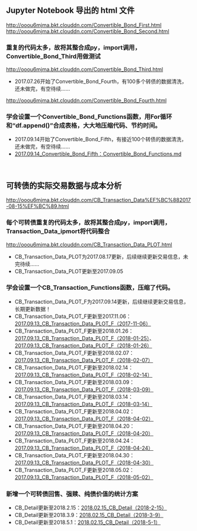 ## Jupyter Notebook 导出的 html 文件
http://ooou6mjma.bkt.clouddn.com/Convertible_Bond_First.html<br>
http://ooou6mjma.bkt.clouddn.com/Convertible_Bond_Second.html
### 重复的代码太多，故将其整合成py，import调用，Convertible_Bond_Third用做测试
http://ooou6mjma.bkt.clouddn.com/Convertible_Bond_Third.html
* 2017.07.26开始了Convertible_Bond_Fourth，有100多个转债的数据清洗，还未做完，有空待续……

http://ooou6mjma.bkt.clouddn.com/Convertible_Bond_Fourth.html
### 学会设置一个Convertible_Bond_Functions函数，用For循环和“df.append()”合成表格，大大地压缩代码、节约时间。
* 2017.09.14开始了Convertible_Bond_Fifth，有接近100个转债的数据清洗，还未做完，有空待续……
* [2017.09.14_Convertible_Bond_Fifth：Convertible_Bond_Functions.md](https://github.com/bitbyte27/PythonQuant/blob/master/ConvertibleBond/2017.09.14_Convertible_Bond_Fifth/Convertible_Bond_Functions.md)
<br>

## 可转债的实际交易数据与成本分析
http://ooou6mjma.bkt.clouddn.com/CB_Transaction_Data%EF%BC%882017-08-15%EF%BC%89.html
### 每个可转债重复的代码太多，故将其整合成py，import调用，Transaction_Data_ipmort将代码整合
http://ooou6mjma.bkt.clouddn.com/CB_Transaction_Data_PLOT.html
* CB_Transaction_Data_PLOT为2017.08.17更新，后续继续更新交易信息，未完待续……
* CB_Transaction_Data_PLOT更新至2017.09.05
### 学会设置一个CB_Transaction_Functions函数，压缩了代码。
* CB_Transaction_Data_PLOT_F为2017.09.14更新，后续继续更新交易信息，长期更新数据！
* CB_Transaction_Data_PLOT_F更新至2017.11.06：[2017.09.13_CB_Transaction_Data_PLOT_F（2017-11-06）](https://github.com/bitbyte27/PythonQuant/blob/master/ConvertibleBond/2017.09.13_CB_Transaction_Data_PLOT_F-2017-11-06/2017.09.13_CB_Transaction_Data_PLOT_F%EF%BC%882017-11-06%EF%BC%89.md)
* CB_Transaction_Data_PLOT_F更新至2018.01.26：[2017.09.13_CB_Transaction_Data_PLOT_F（2018-01-25）](https://github.com/bitbyte27/PythonQuant/blob/master/ConvertibleBond/2017.09.13_CB_Transaction_Data_PLOT_F-2018-01-25/2017.09.13_CB_Transaction_Data_PLOT_F%EF%BC%882018-01-25%EF%BC%89.md)、[2017.09.13_CB_Transaction_Data_PLOT_F（2018-01-26）](http://ooou6mjma.bkt.clouddn.com/2017.09.13_CB_Transaction_Data_PLOT_F_2018-01-26.html)
* CB_Transaction_Data_PLOT_F更新至2018.02.07：[2017.09.13_CB_Transaction_Data_PLOT_F（2018-02-07）](http://ooou6mjma.bkt.clouddn.com/2017.09.13_CB_Transaction_Data_PLOT_F%EF%BC%882018-02-07%EF%BC%89.html)
* CB_Transaction_Data_PLOT_F更新至2018.02.14：[2017.09.13_CB_Transaction_Data_PLOT_F（2018-02-14）](http://ooou6mjma.bkt.clouddn.com/2017.09.13_CB_Transaction_Data_PLOT_F%EF%BC%882018-02-14%EF%BC%89.html)
* CB_Transaction_Data_PLOT_F更新至2018.03.09：[2017.09.13_CB_Transaction_Data_PLOT_F（2018-03-09）](http://ooou6mjma.bkt.clouddn.com/2017.09.13_CB_Transaction_Data_PLOT_F%EF%BC%882018-03-09%EF%BC%89.html)
* CB_Transaction_Data_PLOT_F更新至2018.03.14：[2017.09.13_CB_Transaction_Data_PLOT_F（2018-03-14）](http://ooou6mjma.bkt.clouddn.com/2017.09.13_CB_Transaction_Data_PLOT_F%EF%BC%882018-03-14%EF%BC%89.html)
* CB_Transaction_Data_PLOT_F更新至2018.04.02：[2017.09.13_CB_Transaction_Data_PLOT_F（2018-04-02）](http://ooou6mjma.bkt.clouddn.com/2017.09.13_CB_Transaction_Data_PLOT_F%EF%BC%882018-04-02%EF%BC%89.html)
* CB_Transaction_Data_PLOT_F更新至2018.04.20：[2017.09.13_CB_Transaction_Data_PLOT_F（2018-04-20）](http://ooou6mjma.bkt.clouddn.com/2017.09.13_CB_Transaction_Data_PLOT_F%EF%BC%882018-04-20%EF%BC%89.html)
* CB_Transaction_Data_PLOT_F更新至2018.04.24：[2017.09.13_CB_Transaction_Data_PLOT_F（2018-04-24）](http://ooou6mjma.bkt.clouddn.com/2017.09.13_CB_Transaction_Data_PLOT_F%EF%BC%882018-04-24%EF%BC%89.html)
* CB_Transaction_Data_PLOT_F更新至2018.04.30：[2017.09.13_CB_Transaction_Data_PLOT_F（2018-04-30）](http://ooou6mjma.bkt.clouddn.com/2017.09.13_CB_Transaction_Data_PLOT_F%EF%BC%882018-04-30%EF%BC%89.html)
* CB_Transaction_Data_PLOT_F更新至2018.05.02：[2017.09.13_CB_Transaction_Data_PLOT_F（2018-05-02）](http://ooou6mjma.bkt.clouddn.com/2018.05.01_CB_Transaction_Data_PLOT_F%EF%BC%882018-05-01%EF%BC%89.html)

### 新增一个可转债回售、强赎、纯债价值的统计方案
* CB_Detail更新至2018.2.15：[2018.02.15_CB_Detail（2018-2-15）](http://ooou6mjma.bkt.clouddn.com/2018.02.15_CB_Detail%EF%BC%882018-2-15%EF%BC%89.html)
* CB_Detail更新至2018.3.9：[2018.02.15_CB_Detail（2018-3-9）](http://ooou6mjma.bkt.clouddn.com/2018.02.15_CB_Detail%EF%BC%882018-3-9%EF%BC%89.html)
* CB_Detail更新至2018.5.1：[2018.02.15_CB_Detail（2018-5-1）](http://ooou6mjma.bkt.clouddn.com/2018.02.15_CB_Detail%EF%BC%882018-5-1%EF%BC%89.html)
